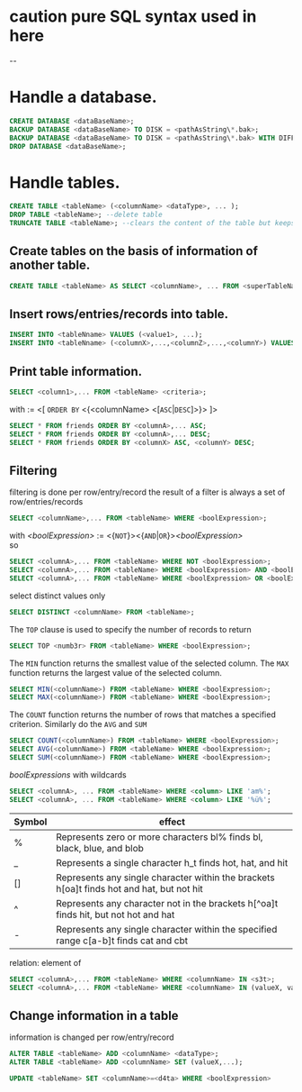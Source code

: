 # caution pure SQL syntax used in here

--

# Handle a database.
```SQL
CREATE DATABASE <dataBaseName>;
BACKUP DATABASE <dataBaseName> TO DISK = <pathAsString\*.bak>;
BACKUP DATABASE <dataBaseName> TO DISK = <pathAsString\*.bak> WITH DIFFERENTIAL;
DROP DATABASE <dataBaseName>;
```

# Handle tables.
```SQL
CREATE TABLE <tableName> (<columnName> <dataType>, ... );
DROP TABLE <tableName>; --delete table
TRUNCATE TABLE <tableName>; --clears the content of the table but keeps heading/top row
```

## Create tables on the basis of information of another table.
```SQL
CREATE TABLE <tableName> AS SELECT <columnName>, ... FROM <superTableName>;
```

## Insert rows/entries/records into table.
```SQL
INSERT INTO <tableNname> VALUES (<value1>, ...); 
INSERT INTO <tableNname> (<columnX>,...,<columnZ>,...,<columnY>) VALUES (<valueX>,...,<valueZ>,...,<valueY>);
```

## Print table information.
```SQL
SELECT <column1>,... FROM <tableName> <criteria>;
```
with _<criteria>_ := <[ `ORDER BY` <{\<columnName> <[`ASC`|`DESC`]>}> ]>
```SQL
SELECT * FROM friends ORDER BY <columnA>,... ASC;
SELECT * FROM friends ORDER BY <columnA>,... DESC;
SELECT * FROM friends ORDER BY <columnX> ASC, <columnY> DESC; 
```

## Filtering
filtering is done per row/entry/record
the result of a filter is always a set of row/entries/records

```SQL
SELECT <columnName>,... FROM <tableName> WHERE <boolExpression>;
```
with _\<boolExpression>_ := <{`NOT`}><{`AND`|`OR`}>_\<boolExpression>_  
so
```SQL
SELECT <columnA>,... FROM <tableName> WHERE NOT <boolExpression>;
SELECT <columnA>,... FROM <tableName> WHERE <boolExpression> AND <boolExpression>;
SELECT <columnA>,... FROM <tableName> WHERE <boolExpression> OR <boolExpression>;
```

select distinct values only
```SQL
SELECT DISTINCT <columnName> FROM <tableName>;
```

The `TOP` clause is used to specify the number of records to return
```SQL
SELECT TOP <numb3r> FROM <tableName> WHERE <boolExpression>;
```

The `MIN` function returns the smallest value of the selected column.
The `MAX` function returns the largest value of the selected column.
```SQL
SELECT MIN(<columnName>) FROM <tableName> WHERE <boolExpression>;
SELECT MAX(<columnName>) FROM <tableName> WHERE <boolExpression>;
```

The `COUNT` function returns the number of rows that matches a specified criterion. Similarly do the `AVG` and `SUM`
```SQL
SELECT COUNT(<columnName>) FROM <tableName> WHERE <boolExpression>;
SELECT AVG(<columnName>) FROM <tableName> WHERE <boolExpression>;
SELECT SUM(<columnName>) FROM <tableName> WHERE <boolExpression>;
```
_boolExpressions_ with wildcards
```SQL
SELECT <columnA>, ... FROM <tableName> WHERE <column> LIKE 'am%';
SELECT <columnA>, ... FROM <tableName> WHERE <column> LIKE '%ü%';
```
|Symbol|effect|
|-|-|
|% 	|Represents zero or more characters 	bl% finds bl, black, blue, and blob|
|_ 	|Represents a single character 	h_t finds hot, hat, and hit|
|[]	|Represents any single character within the brackets 	h[oa]t finds hot and hat, but not hit|
|^ 	|Represents any character not in the brackets 	h[^oa]t finds hit, but not hot and hat|
|- 	|Represents any single character within the specified range 	c[a-b]t finds cat and cbt|

relation: element of
```SQL
SELECT <columnA>,... FROM <tableName> WHERE <columnName> IN <s3t>;
SELECT <columnA>,... FROM <tableName> WHERE <columnName> IN (valueX, valueY, ...);
```

## Change information in a table
information is changed per row/entry/record
```SQL
ALTER TABLE <tableName> ADD <columnName> <dataType>;
ALTER TABLE <tableName> ADD <columnName> SET (valueX,...);

UPDATE <tableName> SET <columnName>=<d4ta> WHERE <boolExpression>
```

